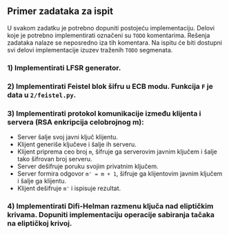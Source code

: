 ## Primer zadataka za ispit

U svakom zadatku je potrebno dopuniti postojeću implementaciju. Delovi koje je
potrebno implementirati označeni su `TODO` komentarima. Rešenja zadataka nalaze
se neposredno iza tih komentara. Na ispitu će biti dostupni svi delovi
implementacije izuzev traženih `TODO` segmenata.

### 1) Implementirati LFSR generator.

### 2) Implementirati Feistel blok šifru u ECB modu. Funkcija `F` je data u `2/feistel.py`.

### 3) Implementirati protokol komunikacije između klijenta i servera (RSA enkripcija celobrojnog m):
- Server šalje svoj javni ključ klijentu.
- Klijent generiše ključeve i šalje ih serveru.
- Klijent priprema ceo broj `m`, šifruje ga serverovim javnim ključem i šalje tako šifrovan broj serveru.
- Server dešifruje poruku svojim privatnim ključem.
- Server formira odgovor `m' = m + 1`, šifruje ga klijentovim javnim ključem i šalje ga klijentu.
- Klijent dešifruje `m'` i ispisuje rezultat.

### 4) Implementirati Difi-Helman razmenu ključa nad eliptičkim krivama. Dopuniti implementaciju operacije sabiranja tačaka na eliptičkoj krivoj.
